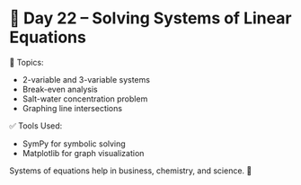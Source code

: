 # 📘 Day 22 – Solving Systems of Linear Equations

🧠 Topics:
- 2-variable and 3-variable systems
- Break-even analysis
- Salt-water concentration problem
- Graphing line intersections

✅ Tools Used:
- SymPy for symbolic solving
- Matplotlib for graph visualization

Systems of equations help in business, chemistry, and science. 🎯